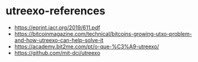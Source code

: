 # utreexo-references

- https://eprint.iacr.org/2019/611.pdf
- https://bitcoinmagazine.com/technical/bitcoins-growing-utxo-problem-and-how-utreexo-can-help-solve-it
- https://academy.bit2me.com/pt/o-que-%C3%A9-utreexo/
- https://github.com/mit-dci/utreexo
